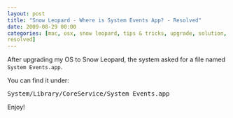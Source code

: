 ```yaml
--- 
layout: post
title: "Snow Leopard - Where is System Events App? - Resolved"
date: 2009-08-29 00:00
categories: [mac, osx, snow leopard, tips & tricks, upgrade, solution,
resolved]
---
```

After upgrading my OS to Snow Leopard, the system asked for a file named <code>System Events.app</code>.

You can find it under:

<pre>
System/Library/CoreService/System Events.app
</pre>

Enjoy!
